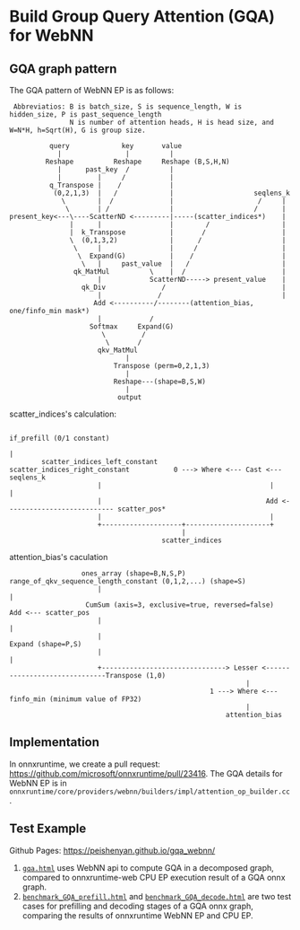 # Build Group Query Attention (GQA) for WebNN

## GQA graph pattern
The GQA pattern of WebNN EP is as follows:
```
 Abbreviatios: B is batch_size, S is sequence_length, W is hidden_size, P is past_sequence_length
               N is number of attention heads, H is head size, and W=N*H, h=Sqrt(H), G is group size.

          query             key       value
            |                |          |
         Reshape          Reshape     Reshape (B,S,H,N)
            |      past_key  /          |
            |         |     /           |
          q_Transpose |    /            |
           (0,2,1,3)  |   /             |                    seqlens_k
             \        |  /              |                     /     |
              \       | /               |                    /      |
present_key<---\----ScatterND <---------|-----(scatter_indices*)    |
               |      |                 |        /                  |
               |  k_Transpose           |       /                   |
               \  (0,1,3,2)             |      /                    |
                \     |                 |     /                     |
                 \  Expand(G)           |    /                      |
                  \   |     past_value  |   /                       |
                qk_MatMul          \    |  /                        |
                      |            ScatterND-----> present_value    |
                  qk_Div              /                             |
                      |              /                              |
                     Add <----------/--------(attention_bias, one/finfo_min mask*)
                      |            /
                    Softmax     Expand(G)
                       \         /
                        \       /
                      qkv_MatMul
                             |
                          Transpose (perm=0,2,1,3)
                             |
                          Reshape---(shape=B,S,W)
                             |
                           output
```

scatter_indices's calculation:
```
                                                                                               if_prefill (0/1 constant)
                                                                                                    |
        scatter_indices_left_constant             scatter_indices_right_constant           0 ---> Where <--- Cast <---seqlens_k
                      |                                          |                                  |
                      |                                         Add <--------------------------- scatter_pos*
                      |                                          |
                      +--------------------+---------------------+
                                           |
                                      scatter_indices
```

attention_bias's caculation
```
                  ones_array (shape=B,N,S,P)                                  range_of_qkv_sequence_length_constant (0,1,2,...) (shape=S)
                      |                                                                          |
                   CumSum (axis=3, exclusive=true, reversed=false)                              Add <--- scatter_pos
                      |                                                                          |
                      |                                                                        Expand (shape=P,S)
                      |                                                                          |
                      +-------------------------------> Lesser <------------------------------Transpose (1,0)
                                                           |
                                                  1 ---> Where <--- finfo_min (minimum value of FP32)
                                                           |
                                                      attention_bias
```

## Implementation
In onnxruntime, we create a pull request: https://github.com/microsoft/onnxruntime/pull/23416. The GQA details for WebNN EP is in `onnxruntime/core/providers/webnn/builders/impl/attention_op_builder.cc`.

## Test Example
Github Pages: https://peishenyan.github.io/gqa_webnn/
1. [`gqa.html`](https://peishenyan.github.io/gqa_webnn/gqa.html) uses WebNN api to compute GQA in a decomposed graph, compared to onnxruntime-web CPU EP execution result of a GQA onnx graph.
2. [`benchmark_GQA_prefill.html`](https://peishenyan.github.io/gqa_webnn/benchmark_GQA_prefill.html) and [`benchmark_GQA_decode.html`](https://peishenyan.github.io/gqa_webnn/benchmark_GQA_decode.html) are two test cases for prefilling and decoding stages of a GQA onnx graph, comparing the results of onnxruntime WebNN EP and CPU EP. 